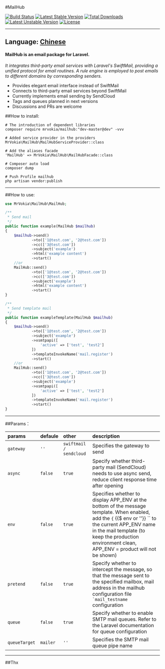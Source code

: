 #MailHub

[![Build Status](https://travis-ci.org/MrVokia/MailHub.svg?branch=master)](https://travis-ci.org/MrVokia/MailHub)
[![Latest Stable Version](https://poser.pugx.org/mrvokia/mailhub/v/stable)](https://packagist.org/packages/mrvokia/mailhub) [![Total Downloads](https://poser.pugx.org/mrvokia/mailhub/downloads)](https://packagist.org/packages/mrvokia/mailhub) [![Latest Unstable Version](https://poser.pugx.org/mrvokia/mailhub/v/unstable)](https://packagist.org/packages/mrvokia/mailhub) [![License](https://poser.pugx.org/mrvokia/mailhub/license)](https://packagist.org/packages/mrvokia/mailhub)

---
Language: [Chinese](https://github.com/MrVokia/MailHub/edit/master/README_CN.MD)
---

#### MailHub is an email package for Laravel.

*It integrates third-party email services with Laravel's SwiftMail, providing a unified protocol for email routines.
A rule engine is employed to post emails to different domains by corresponding senders.*

+ Provides elegant email interface instead of SwiftMail
+ Connects to third-party email services beyond SwiftMail
+ Currently implements email sending by SendCloud
+ Tags and queues planned in next versions
+ Discussions and PRs are welcome



##How to install:

	# The introduction of dependent libraries
	composer require mrvokia/mailhub:"dev-master@dev" -vvv
	
	# Added service provider in the providers
	MrVokia\MailHub\MailHubServiceProvider::class
	
	# Add the aliases facade
	'MailHub' => MrVokia\MailHub\MailHubFacade::class
	
	# Composer auto load
	composer dump

	# Push Profile mailhub
	php artisan vendor:publish

---

##How to use:

```php
use MrVokia\MailHub\MailHub;

/**
 * Send mail
 */
public function example(MailHub $mailhub)
{
	$mailhub->send()
        	->to(['1@test.com', '2@test.com'])
        	->cc(['3@test.com'])
        	->subject('example')
        	->html('example content')
        	->start()
	//or
	MailHub::send()
			->to(['1@test.com', '2@test.com'])
			->cc(['3@test.com'])
			->subject('example')
			->html('example content')
			->start()
}

/**
 * Send template mail
 */
public function exampleTemplate(MailHub $mailhub)
{
	$mailhub->send()
        	->to(['1@test.com', '2@test.com'])
        	->subject('example')
        	->xsmtpapi([
				'active' => ['test', 'test2']
			])
        	->templateInvokeName('mail.register')
        	->start()
	//or
	MailHub::send()
       		->to(['1@test.com', '2@test.com'])
       		->cc(['3@test.com'])
       		->subject('example')
        	->xsmtpapi([
				'active' => ['test', 'test2']
			])
        	->templateInvokeName('mail.register')
       		->start()
}
```	

---

##Params：

| params  | defaule  | other | description |
|:------------- |:--------------- |:------------- |:------------- |
| ```gateway``` | ```''``` | ```swiftmail / sendcloud``` | Specifies the gateway to send |
| ```async``` | ```false``` | ```true``` | Specify whether third-party mail (SendCloud) needs to use async send, reduce client response time after opening
| ```env``` | ```false``` | ```true``` | Specifies whether to display APP_ENV at the bottom of the message template. When enabled, add the `{` {{$ env or ''}} `` to the current APP_ENV name in the mail template (to keep the production environment clean, APP_ENV = product will not be shown)
| ```pretend ``` | ```false``` | ```true``` | Specify whether to intercept the message, so that the message sent to the specified mailbox, mail address in the mailhub configuration file `` `mail_testname`` configuration |
| ```queue ``` | ```false``` | ```true``` | Specify whether to enable SMTP mail queues. Refer to the Laravel documentation for queue configuration |
| ```queueTarget ``` | ```mailer``` | ```''``` | Specifies the SMTP mail queue pipe name |

---

##Thx

